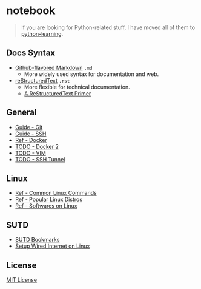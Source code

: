# notebook

>If you are looking for Python-related stuff, I have moved all of them to [python-learning](https://markhershey.github.io/python-learning/).

## Docs Syntax

- [Github-flavored Markdown](https://guides.github.com/features/mastering-markdown/) `.md`
    - More widely used syntax for documentation and web.
- [reStructuredText](https://docutils.sourceforge.io/rst.html) `.rst`
    - More flexible for technical documentation.
    - [A ReStructuredText Primer](https://github.com/lsegal/atom-rst-preview/blob/master/sample.rst)

## General

- [Guide - Git](General/git_guide.md)
- [Guide - SSH](General/ssh.md)
- [Ref - Docker](General/docker.md)
- [TODO - Docker 2](General/docker-2.md)
- [TODO - VIM](General/vim-ref.md)
- [TODO - SSH Tunnel](General/ssh.md)

## Linux

- [Ref - Common Linux Commands](Linux/linux-commands.md)
- [Ref - Popular Linux Distros](Linux/linux-distros.md)
- [Ref - Softwares on Linux](Linux/linux-installation-list.md)


## SUTD

- [SUTD Bookmarks](SUTD/sutd_bookmarks.md)
- [Setup Wired Internet on Linux](SUTD/setup-wired-internet-on-linux.md)





## License

[MIT License](LICENSE)
